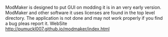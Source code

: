ModMaker is designed to put GUI on modding it is in an very early version.
ModMaker and other software it uses licenses are found in the top level directory.
The application is not done and may not work properly if you find a bug pleas report it.
WebSite http://pumuckl007.github.io/modmaker/index.html
